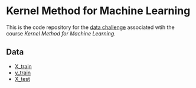 #   Kernel Method for Machine Learning

This is the code repository for the 
[data challenge](https://inclass.kaggle.com/c/kernel-methods-for-machine-learning-data-challenge) 
associated wtih the course *Kernel Method for Machine Learning*. 

## Data

-   [X_train](https://inclass.kaggle.com/c/kernel-methods-for-machine-learning-data-challenge/download/Xtr.csv)
-   [y_train](https://inclass.kaggle.com/c/kernel-methods-for-machine-learning-data-challenge/download/Ytr.csv)
-   [X_test](https://inclass.kaggle.com/c/kernel-methods-for-machine-learning-data-challenge/download/Xte.csv)
